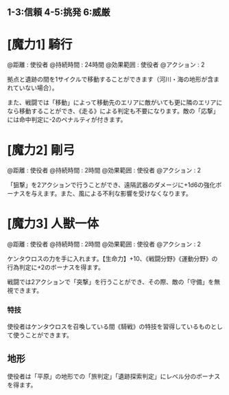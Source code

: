 ## 1-3:信頼	4-5:挑発	6:威厳

# [魔力1] 騎行

@距離 : 使役者	@持続時間 : 24時間	@効果範囲 : 使役者	@アクション : 2

拠点と遺跡の間を1サイクルで移動することができます（河川・海の地形が含まれていない場合）。

また、戦闘では「移動」によって移動先のエリアに敵がいても更に隣のエリアになら移動することができ、《走る》による判定も不要になります。敵の「応撃」には命中判定に-2のペナルティが付きます。


# [魔力2] 剛弓

@距離 : 使役者	@持続時間 : 2時間	@効果範囲 : 使役者	@アクション : 2

「狙撃」を2アクションで行うことができ、遠隔武器のダメージに+1d6の強化ボーナスを与えます。また、風による不利な影響を受けなくなります。


# [魔力3] 人獣一体

@距離 : 使役者	@持続時間 : 2時間	@効果範囲 : 使役者	@アクション : 2

ケンタウロスの力を手に入れます。【生命力】+10、《戦闘分野》《運動分野》の行為判定に+2のボーナスを得ます。

戦闘では2アクションで「突撃」を行うことができ、その際、敵の「守備」を無視できます。

### 特技

使役者はケンタウロスを召喚している間《騎戦》の特技を習得しているものとして使うことができます。

## 地形

使役者は「平原」の地形での「旅判定」「遺跡探索判定」にレベル分のボーナスを得ます。
